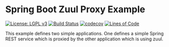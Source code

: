 # Spring Boot Zuul Proxy Example

[![License: LGPL v3](https://img.shields.io/badge/License-LGPL%20v3-blue.svg)](https://www.gnu.org/licenses/lgpl-3.0)
[![Build Status](https://travis-ci.org/mbogner/spring-boot-zuul-proxy-example.svg?branch=master)](https://travis-ci.org/mbogner/spring-boot-zuul-proxy-example)
[![codecov](https://codecov.io/gh/mbogner/spring-boot-zuul-proxy-example/branch/master/graph/badge.svg)](https://codecov.io/gh/mbogner/spring-boot-zuul-proxy-example)
[![Lines of Code](https://sonarcloud.io/api/badges/measure?key=pm.mbo%3Aspring-boot-zuul-proxy-example&metric=lines)](https://sonarcloud.io/component_measures?id=pm.mbo%3Aspring-boot-zuul-proxy-example&metric=lines)

This example defines two simple applications. One defines a simple Spring REST service which is proxied by the other
application which is using zuul.
